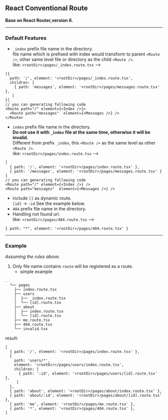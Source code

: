 ## React Conventional Route
**Base on React Router,version 6.**
***

### Default Features
- `_index` prefix file name in the directory.  
  file name which is prefixed with index would transform to parent `<Route />`,
  other same level file or directory as the child `<Route />`.  
  like: `<rootDir>/pages/_index.route.tsx` -->
```
[{
  path: '/', element: '<rootDir>/pages/_index.route.tsx',
  children: [
    { path: 'messages', element: '<rootDir>/pages/messages.route.tsx' },
   ]
}]
// you can generating following code
<Route path="/" element={<Index />}>
  <Route path="messages"  element={<Messages />} />
</Route>
```
- `index` prefix file name in the directory.    
  **Do not use it with `_index` file at the same time, otherwise it will be invalid.**  
  Different from prefix `_index`, this `<Route />` as the same level as other `<Route />`.  
  like: `<rootDir>/pages/index.route.tsx` -->
```
[
  { path: '/', element: '<rootDir>/pages/index.route.tsx' },
  { path: '/messages', element: '<rootDir>/pages/messages.route.tsx' }
]
// you can generating following code
<Route path="/" element={<Index />} />
<Route path="messages"  element={<Messages />} />
```
- include `[]` as dynamic route.  
  `[id]` -> `:id` See the example below.
- `404` prefix file name in the directory.
- Handling not found url.  
  like: `<rootDir>/pages/404.route.tsx` -->
```
{ path: "*", element: '<rootDir>/pages/404.route.tsx' }
```

***
### Example
*Assuming the rules above.*
1. Only file name contains `route` will be registered as a route.
    - simple example
```
.
  └── pages
    ├── index.route.tsx
    ├── users
    │  ├── _index.route.tsx
    │  └── [id].route.tsx
    ├── about
    │  ├── index.route.tsx
    │  └── [id].route.tsx
    ├── me.route.tsx
    ├── 404.route.tsx
    └── invalid.tsx
``` 
result:
```
[
  { path: '/', element: '<rootDir>/pages/index.route.tsx' },
  {
    path: 'users/*',
    element: '<rootDir>/pages/users/index.route.tsx',
    children: [
      { path: ':id', element: '<rootDir>/pages/users/[id].route.tsx' },
     ]
  },
  { path: 'about', element: '<rootDir>/pages/about/index.route.tsx' },
  { path: 'about/:id', element: '<rootDir>/pages/about/[id].route.tsx' },
  { path: 'me', element: '<rootDir>/pages/me.route.tsx' },
  { path: '*', element: '<rootDir>/pages/404.route.tsx' },
]
```
